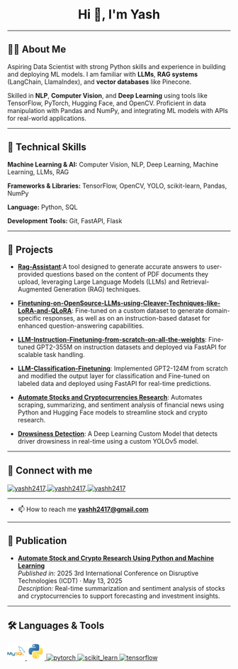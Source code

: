 <h1 align="center">Hi 👋, I'm Yash</h1>

---

## 👨‍💻 About Me

Aspiring Data Scientist with strong Python skills and experience in building and deploying ML models. I am familiar with **LLMs**, **RAG systems** (LangChain, LlamaIndex), and **vector databases** like Pinecone.

Skilled in **NLP**, **Computer Vision**, and **Deep Learning** using tools like TensorFlow, PyTorch, Hugging Face, and OpenCV. Proficient in data manipulation with Pandas and NumPy, and integrating ML models with APIs for real-world applications.

---

## 🧠 Technical Skills

**Machine Learning & AI:**  Computer Vision, NLP, Deep Learning, Machine Learning, LLMs, RAG

**Frameworks & Libraries:**  TensorFlow, OpenCV, YOLO, scikit-learn, Pandas, NumPy

**Language:**  Python, SQL

**Development Tools:**  Git, FastAPI, Flask

---

## 🚀 Projects

* [**Rag-Assistant**](https://github.com/yashh2417/rag-assistant):A tool designed to generate accurate answers to user-provided questions based on the content of PDF documents they upload, leveraging Large Language Models (LLMs) and Retrieval-Augmented Generation (RAG) techniques.

* [**Finetuning-on-OpenSource-LLMs-using-Cleaver-Techniques-like-LoRA-and-QLoRA**](https://github.com/yashh2417/LLM-Finetuning-using-LoRA-and-QLoRA): Fine-tuned on a custom dataset to generate domain-specific responses, as well as on an instruction-based dataset for enhanced question-answering capabilities.

* [**LLM-Instruction-Finetuning-from-scratch-on-all-the-weights**](https://github.com/yashh2417/LLM-Assistant): Fine-tuned GPT2-355M on instruction datasets and deployed via FastAPI for scalable task handling.

* [**LLM-Classification-Finetuning**](https://github.com/yashh2417/LLM-Classification): Implemented GPT2-124M from scratch and modified the output layer for classification and Fine-tuned on labeled data and deployed using FastAPI for real-time predictions.

* [**Automate Stocks and Cryptocurrencies Research**](https://github.com/yashh2417/stock-and-crypto-research): Automates scraping, summarizing, and sentiment analysis of financial news using Python and Hugging Face models to streamline stock and crypto research.

* [**Drowsiness Detection**](https://github.com/yashh2417/drowsiness-detection-android-app): A Deep Learning Custom Model that detects driver drowsiness in real-time using a custom YOLOv5 model.

---

## 💬 Connect with me

<p align="left">
<a href="https://twitter.com/yashh2417" target="blank">
  <img align="center" src="https://raw.githubusercontent.com/rahuldkjain/github-profile-readme-generator/master/src/images/icons/Social/twitter.svg" alt="yashh2417" height="30" width="40" />
</a>
<a href="https://linkedin.com/in/yashh2417" target="blank">
  <img align="center" src="https://raw.githubusercontent.com/rahuldkjain/github-profile-readme-generator/master/src/images/icons/Social/linked-in-alt.svg" alt="yashh2417" height="30" width="40" />
</a>
<a href="https://instagram.com/yashh2417" target="blank">
  <img align="center" src="https://raw.githubusercontent.com/rahuldkjain/github-profile-readme-generator/master/src/images/icons/Social/instagram.svg" alt="yashh2417" height="30" width="40" />
</a>
</p>

---

- 📫 How to reach me **yashh2417@gmail.com**

---

## 📄 Publication

* [**Automate Stock and Crypto Research Using Python and Machine Learning**](https://ieeexplore.ieee.org/document/10986447)  
  *Published in:* 2025 3rd International Conference on Disruptive Technologies (ICDT) · May 13, 2025  
  *Description:* Real-time summarization and sentiment analysis of stocks and cryptocurrencies to support forecasting and investment insights.

---

## 🛠️ Languages & Tools

<p align="left">  </a> <a href="https://www.mysql.com/" target="_blank" rel="noreferrer"> <img src="https://raw.githubusercontent.com/devicons/devicon/master/icons/mysql/mysql-original-wordmark.svg" alt="mysql" width="40" height="40"/> </a> <a href="https://www.python.org" target="_blank" rel="noreferrer"> <img src="https://raw.githubusercontent.com/devicons/devicon/master/icons/python/python-original.svg" alt="python" width="40" height="40"/> </a> <a href="https://pytorch.org/" target="_blank" rel="noreferrer"> <img src="https://www.vectorlogo.zone/logos/pytorch/pytorch-icon.svg" alt="pytorch" width="40" height="40"/> </a> <a href="https://scikit-learn.org/" target="_blank" rel="noreferrer"> <img src="https://upload.wikimedia.org/wikipedia/commons/0/05/Scikit_learn_logo_small.svg" alt="scikit_learn" width="40" height="40"/> </a> <a href="https://www.tensorflow.org" target="_blank" rel="noreferrer"> <img src="https://www.vectorlogo.zone/logos/tensorflow/tensorflow-icon.svg" alt="tensorflow" width="40" height="40"/> </a> </p>
